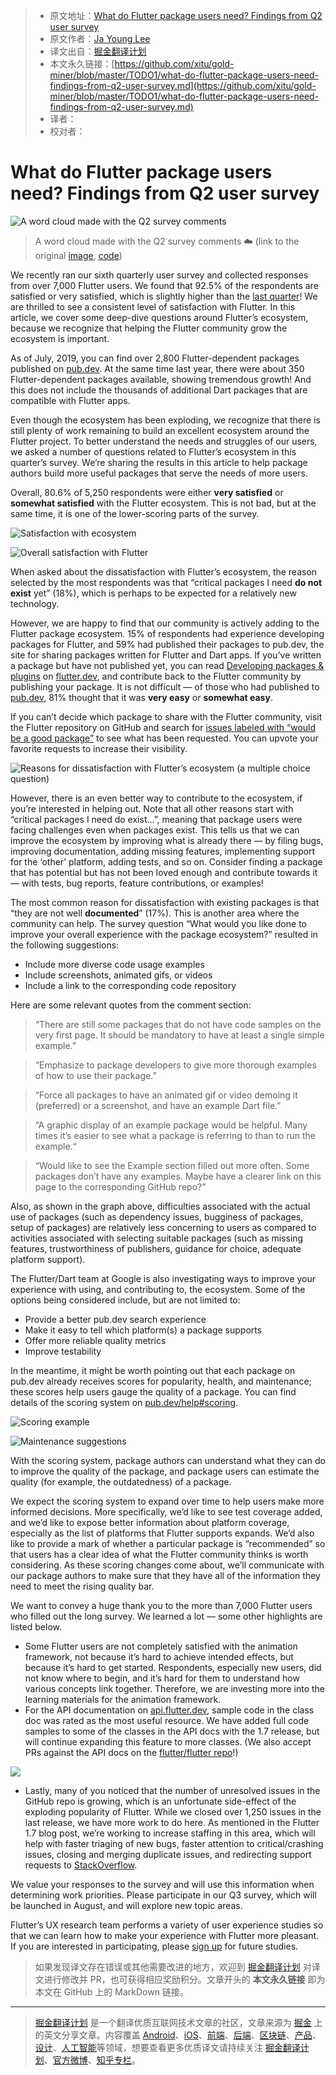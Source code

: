 > * 原文地址：[What do Flutter package users need? Findings from Q2 user survey](https://medium.com/flutter/what-do-flutter-package-users-need-6ecba57ed1d6)
> * 原文作者：[Ja Young Lee](https://medium.com/@jayoung.lee)
> * 译文出自：[掘金翻译计划](https://github.com/xitu/gold-miner)
> * 本文永久链接：[https://github.com/xitu/gold-miner/blob/master/TODO1/what-do-flutter-package-users-need-findings-from-q2-user-survey.md](https://github.com/xitu/gold-miner/blob/master/TODO1/what-do-flutter-package-users-need-findings-from-q2-user-survey.md)
> * 译者：
> * 校对者：

# What do Flutter package users need? Findings from Q2 user survey

![A word cloud made with the Q2 survey comments](https://cdn-images-1.medium.com/max/3200/0*JGPtcSX7QYbN8Dvn)

> A word cloud made with the Q2 survey comments ☁️ (link to the original [image](https://raw.githubusercontent.com/timsneath/wordcloud_flutter/master/flutter_wordcloud.png), [code](https://github.com/timsneath/wordcloud_flutter))

We recently ran our sixth quarterly user survey and collected responses from over 7,000 Flutter users. We found that 92.5% of the respondents are satisfied or very satisfied, which is slightly higher than the [last quarter](https://medium.com/flutter/insights-from-flutters-first-user-survey-of-2019-3659b02303a5)! We are thrilled to see a consistent level of satisfaction with Flutter. In this article, we cover some deep-dive questions around Flutter’s ecosystem, because we recognize that helping the Flutter community grow the ecosystem is important.

As of July, 2019, you can find over 2,800 Flutter-dependent packages published on [pub.dev](https://pub.dev). At the same time last year, there were about 350 Flutter-dependent packages available, showing tremendous growth! And this does not include the thousands of additional Dart packages that are compatible with Flutter apps.

Even though the ecosystem has been exploding, we recognize that there is still plenty of work remaining to build an excellent ecosystem around the Flutter project. To better understand the needs and struggles of our users, we asked a number of questions related to Flutter’s ecosystem in this quarter’s survey. We’re sharing the results in this article to help package authors build more useful packages that serve the needs of more users.

Overall, 80.6% of 5,250 respondents were either **very satisfied** or **somewhat satisfied** with the Flutter ecosystem. This is not bad, but at the same time, it is one of the lower-scoring parts of the survey.

![Satisfaction with ecosystem](https://cdn-images-1.medium.com/max/2400/0*MjrAD-ZGebXA-xaX)

![Overall satisfaction with Flutter](https://cdn-images-1.medium.com/max/2400/0*LDgXRVH9t_ZteWDV)

When asked about the dissatisfaction with Flutter’s ecosystem, the reason selected by the most respondents was that “critical packages I need **do not exist** yet” (18%), which is perhaps to be expected for a relatively new technology.

However, we are happy to find that our community is actively adding to the Flutter package ecosystem. 15% of respondents had experience developing packages for Flutter, and 59% had published their packages to pub.dev, the site for sharing packages written for Flutter and Dart apps. If you’ve written a package but have not published yet, you can read [Developing packages & plugins](https://flutter.dev/docs/development/packages-and-plugins/developing-packages) on [flutter.dev](http://flutter.dev), and contribute back to the Flutter community by publishing your package. It is not difficult — of those who had published to [pub.dev](http://pub.dev), 81% thought that it was **very easy** or **somewhat easy**.

If you can’t decide which package to share with the Flutter community, visit the Flutter repository on GitHub and search for [issues labeled with “would be a good package”](https://github.com/flutter/flutter/issues?q=is%3Aopen+is%3Aissue+label%3A%22would+be+a+good+package%22+sort%3Areactions-%2B1-desc) to see what has been requested. You can upvote your favorite requests to increase their visibility.

![Reasons for dissatisfaction with Flutter’s ecosystem (a multiple choice question)](https://cdn-images-1.medium.com/max/3200/0*UdtJOiVqBwXOmDl_)

However, there is an even better way to contribute to the ecosystem, if you’re interested in helping out. Note that all other reasons start with “critical packages I need do exist…”, meaning that package users were facing challenges even when packages exist. This tells us that we can improve the ecosystem by improving what is already there — by filing bugs, improving documentation, adding missing features, implementing support for the ‘other’ platform, adding tests, and so on. Consider finding a package that has potential but has not been loved enough and contribute towards it — with tests, bug reports, feature contributions, or examples!

The most common reason for dissatisfaction with existing packages is that “they are not well **documented**” (17%). This is another area where the community can help. The survey question “What would you like done to improve your overall experience with the package ecosystem?” resulted in the following suggestions:

* Include more diverse code usage examples
* Include screenshots, animated gifs, or videos
* Include a link to the corresponding code repository

Here are some relevant quotes from the comment section:

> “There are still some packages that do not have code samples on the very first page. It should be mandatory to have at least a single simple example.”

> “Emphasize to package developers to give more thorough examples of how to use their package.”

> “Force all packages to have an animated gif or video demoing it (preferred) or a screenshot, and have an example Dart file.”

> “A graphic display of an example package would be helpful. Many times it’s easier to see what a package is referring to than to run the example.“

> “Would like to see the Example section filled out more often. Some packages don’t have any examples. Maybe have a clearer link on this page to the corresponding GitHub repo?”

Also, as shown in the graph above, difficulties associated with the actual use of packages (such as dependency issues, bugginess of packages, setup of packages) are relatively less concerning to users as compared to activities associated with selecting suitable packages (such as missing features, trustworthiness of publishers, guidance for choice, adequate platform support).

The Flutter/Dart team at Google is also investigating ways to improve your experience with using, and contributing to, the ecosystem. Some of the options being considered include, but are not limited to:

* Provide a better pub.dev search experience
* Make it easy to tell which platform(s) a package supports
* Offer more reliable quality metrics
* Improve testability

In the meantime, it might be worth pointing out that each package on pub.dev already receives scores for popularity, health, and maintenance; these scores help users gauge the quality of a package. You can find details of the scoring system on [pub.dev/help#scoring](https://pub.dev/help#scoring).

![Scoring example](https://cdn-images-1.medium.com/max/2000/0*DSPe0z8OcY1Dzlet)

![Maintenance suggestions](https://cdn-images-1.medium.com/max/2000/0*Kxtw9kjb1h_6DTAK)

With the scoring system, package authors can understand what they can do to improve the quality of the package, and package users can estimate the quality (for example, the outdatedness) of a package.

We expect the scoring system to expand over time to help users make more informed decisions. More specifically, we’d like to see test coverage added, and we’d like to expose better information about platform coverage, especially as the list of platforms that Flutter supports expands. We’d also like to provide a mark of whether a particular package is “recommended” so that users has a clear idea of what the Flutter community thinks is worth considering. As these scoring changes come about, we’ll communicate with our package authors to make sure that they have all of the information they need to meet the rising quality bar.

We want to convey a huge thank you to the more than 7,000 Flutter users who filled out the long survey. We learned a lot — some other highlights are listed below.

* Some Flutter users are not completely satisfied with the animation framework, not because it’s hard to achieve intended effects, but because it’s hard to get started. Respondents, especially new users, did not know where to begin, and it’s hard for them to understand how various concepts link together. Therefore, we are investing more into the learning materials for the animation framework.
* For the API documentation on [api.flutter.dev](http://api.flutter.dev), sample code in the class doc was rated as the most useful resource. We have added full code samples to some of the classes in the API docs with the 1.7 release, but will continue expanding this feature to more classes. (We also accept PRs against the API docs on the [flutter/flutter repo](https://github.com/flutter/flutter/labels/d%3A%20api%20docs)!)

![](https://cdn-images-1.medium.com/max/3200/0*PceEjhOlGlSQw1oK)

* Lastly, many of you noticed that the number of unresolved issues in the GitHub repo is growing, which is an unfortunate side-effect of the exploding popularity of Flutter. While we closed over 1,250 issues in the last release, we have more work to do here. As mentioned in the Flutter 1.7 blog post, we’re working to increase staffing in this area, which will help with faster triaging of new bugs, faster attention to critical/crashing issues, closing and merging duplicate issues, and redirecting support requests to [StackOverflow](https://stackoverflow.com/questions/tagged/flutter).

We value your responses to the survey and will use this information when determining work priorities. Please participate in our Q3 survey, which will be launched in August, and will explore new topic areas.

Flutter’s UX research team performs a variety of user experience studies so that we can learn how to make your experience with Flutter more pleasant. If you are interested in participating, please [sign up](http://flutter.dev/research-signup) for future studies.

> 如果发现译文存在错误或其他需要改进的地方，欢迎到 [掘金翻译计划](https://github.com/xitu/gold-miner) 对译文进行修改并 PR，也可获得相应奖励积分。文章开头的 **本文永久链接** 即为本文在 GitHub 上的 MarkDown 链接。

---

> [掘金翻译计划](https://github.com/xitu/gold-miner) 是一个翻译优质互联网技术文章的社区，文章来源为 [掘金](https://juejin.im) 上的英文分享文章。内容覆盖 [Android](https://github.com/xitu/gold-miner#android)、[iOS](https://github.com/xitu/gold-miner#ios)、[前端](https://github.com/xitu/gold-miner#前端)、[后端](https://github.com/xitu/gold-miner#后端)、[区块链](https://github.com/xitu/gold-miner#区块链)、[产品](https://github.com/xitu/gold-miner#产品)、[设计](https://github.com/xitu/gold-miner#设计)、[人工智能](https://github.com/xitu/gold-miner#人工智能)等领域，想要查看更多优质译文请持续关注 [掘金翻译计划](https://github.com/xitu/gold-miner)、[官方微博](http://weibo.com/juejinfanyi)、[知乎专栏](https://zhuanlan.zhihu.com/juejinfanyi)。
